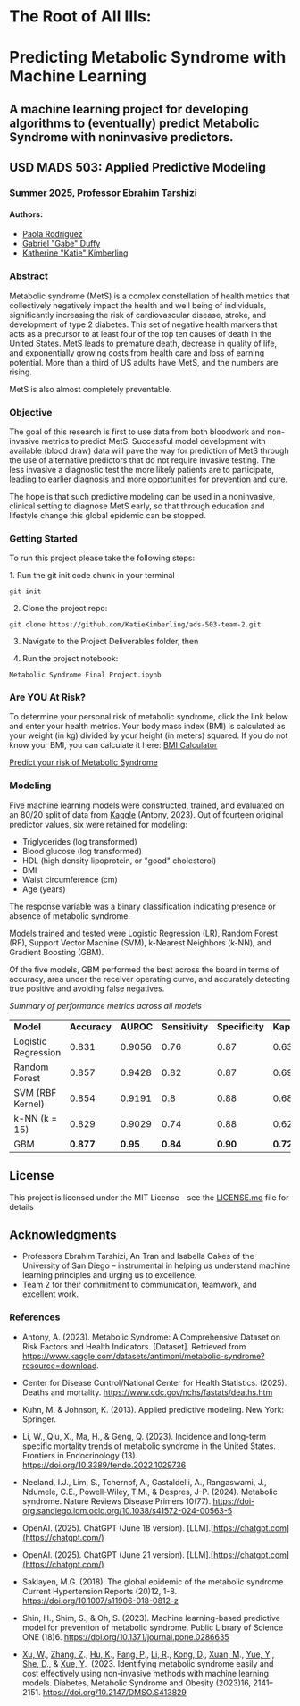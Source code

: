 # **The Root of All Ills:**

# **Predicting Metabolic Syndrome with Machine Learning**

## A machine learning project for developing algorithms to (eventually) predict Metabolic Syndrome with noninvasive predictors.

## USD MADS 503: Applied Predictive Modeling

### Summer 2025, Professor Ebrahim Tarshizi

#### Authors:

-   [Paola Rodriguez](https://www.linkedin.com/in/paola-rodriguez920623/)
-   [Gabriel "Gabe" Duffy](https://www.linkedin.com/in/gabriel-duffy/)
-   [Katherine "Katie" Kimberling](https://www.linkedin.com/in/katie-kimberling-b6617173/)

### **Abstract**

Metabolic syndrome (MetS) is a complex constellation of health metrics that collectively negatively impact the health and well being of individuals, significantly increasing the risk of cardiovascular disease, stroke, and development of type 2 diabetes.
This set of negative health markers that acts as a precursor to at least four of the top ten causes of death in the United States.
MetS leads to premature death, decrease in quality of life, and exponentially growing costs from health care and loss of earning potential.
More than a third of US adults have MetS, and the numbers are rising.

MetS is also almost completely preventable.

### **Objective**

The goal of this research is first to use data from both bloodwork and non-invasive metrics to predict MetS.
Successful model development with available (blood draw) data will pave the way for prediction of MetS through the use of alternative predictors that do not require invasive testing.
The less invasive a diagnostic test the more likely patients are to participate, leading to earlier diagnosis and more opportunities for prevention and cure.

The hope is that such predictive modeling can be used in a noninvasive, clinical setting to diagnose MetS early, so that through education and lifestyle change this global epidemic can be stopped.

### Getting Started

To run this project please take the following steps:

1\.
Run the git init code chunk in your terminal

```         
git init
```

2.  Clone the project repo:

```         
git clone https://github.com/KatieKimberling/ads-503-team-2.git
```

3.  Navigate to the Project Deliverables folder, then
   
4.  Run the project notebook:

```         
Metabolic Syndrome Final Project.ipynb
```

### Are YOU At Risk?

To determine your personal risk of metabolic syndrome, click the link below and enter your health metrics.
Your body mass index (BMI) is calculated as your weight (in kg) divided by your height (in meters) squared.
If you do not know your BMI, you can calculate it here: [BMI Calculator](https://www.nhlbi.nih.gov/calculate-your-bmi)

[Predict your risk of Metabolic Syndrome](https://paolarodriguez.shinyapps.io/metabolic-syndrome-predictor-v2/)

### **Modeling**

Five machine learning models were constructed, trained, and evaluated on an 80/20 split of data from [Kaggle](https://www.kaggle.com/datasets/antimoni/metabolic-syndrome?resource=download) (Antony, 2023).
Out of fourteen original predictor values, six were retained for modeling:

-   Triglycerides (log transformed)
-   Blood glucose (log transformed)
-   HDL (high density lipoprotein, or "good" cholesterol)
-   BMI
-   Waist circumference (cm)
-   Age (years)

The response variable was a binary classification indicating presence or absence of metabolic syndrome.

Models trained and tested were Logistic Regression (LR), Random Forest (RF), Support Vector Machine (SVM), k-Nearest Neighbors (k-NN), and Gradient Boosting (GBM).

Of the five models, GBM performed the best across the board in terms of accuracy, area under the receiver operating curve, and accurately detecting true positive and avoiding false negatives.

*Summary of performance metrics across all models*

|  |  |  |  |  |  |
|------------|------------|------------|------------|------------|------------|
| **Model** | **Accuracy** | **AUROC** | **Sensitivity** | **Specificity** | **Kappa** |
| Logistic Regression | 0.831 | 0.9056 | 0.76 | 0.87 | 0.63 |
| Random Forest | 0.857 | 0.9428 | 0.82 | 0.87 | 0.69 |
| SVM (RBF Kernel) | 0.854 | 0.9191 | 0.8 | 0.88 | 0.68 |
| k-NN (k = 15) | 0.829 | 0.9029 | 0.74 | 0.88 | 0.62 |
| GBM | **0.877** | **0.95** | **0.84** | **0.90** | **0.72** |

## License

This project is licensed under the MIT License - see the [LICENSE.md](LICENSE.md) file for details

## Acknowledgments

-   Professors Ebrahim Tarshizi, An Tran and Isabella Oakes of the University of San Diego – instrumental in helping us understand machine learning principles and urging us to excellence.
-   Team 2 for their commitment to communication, teamwork, and excellent work.

### References

-   Antony, A.
    (2023).
    Metabolic Syndrome: A Comprehensive Dataset on Risk Factors and Health Indicators.
    [Dataset].
    Retrieved from <https://www.kaggle.com/datasets/antimoni/metabolic-syndrome?resource=download>.

-   Center for Disease Control/National Center for Health Statistics.
    (2025).
    Deaths and mortality.
    <https://www.cdc.gov/nchs/fastats/deaths.htm>

-   Kuhn, M.
    & Johnson, K.
    (2013).
    Applied predictive modeling.
    New York: Springer.

-   Li, W., Qiu, X., Ma, H., & Geng, Q.
    (2023).
    Incidence and long-term specific mortality trends of metabolic syndrome in the United States.
    Frontiers in Endocrinology (13).
    <https://doi.org/10.3389/fendo.2022.1029736>

-   Neeland, I.J., Lim, S., Tchernof, A., Gastaldelli, A., Rangaswami, J., Ndumele, C.E., Powell-Wiley, T.M., & Despres, J-P.
    (2024).
    Metabolic syndrome.
    Nature Reviews Disease Primers 10(77).
    <https://doi-org.sandiego.idm.oclc.org/10.1038/s41572-024-00563-5>

-   OpenAI.
    (2025).
    ChatGPT (June 18 version).
    [LLM].[https://chatgpt.com](https://chatgpt.com/)

-   OpenAI.
    (2025).
    ChatGPT (June 21 version).
    [LLM].[https://chatgpt.com](https://chatgpt.com/)

-   Saklayen, M.G.
    (2018).
    The global epidemic of the metabolic syndrome.
    Current Hypertension Reports (20)12, 1-8. 
    <https://doi.org/10.1007/s11906-018-0812-z>

-   Shin, H., Shim, S., & Oh, S.
    (2023).
    Machine learning-based predictive model for prevention of metabolic syndrome.
    Public Library of Science ONE (18)6.
    <https://doi.org/10.1371/journal.pone.0286635>

-   [Xu, W](https://www.dovepress.com/author_profile.php?id=1751875)., [Zhang, Z](https://www.dovepress.com/author_profile.php?id=1689111)., [Hu, K](https://www.dovepress.com/author_profile.php?id=1884150)., [Fang, P](https://www.dovepress.com/author_profile.php?id=1634270)., [Li, R](https://www.dovepress.com/author_profile.php?id=1571149)., [Kong, D](https://www.dovepress.com/author_profile.php?id=1751874)., [Xuan, M](https://www.dovepress.com/author_profile.php?id=1173176)., [Yue, Y](https://www.dovepress.com/author_profile.php?id=1884151)., [She, D](https://www.dovepress.com/author_profile.php?id=1634275)., & [Xue, Y](https://www.dovepress.com/author_profile.php?id=1634276). 
    (2023. Identifying metabolic syndrome easily and cost effectively using non-invasive methods with machine learning models. Diabetes, Metabolic Syndrome and Obesity (2023)16, 2141–2151.
    <https://doi.org/10.2147/DMSO.S413829>
